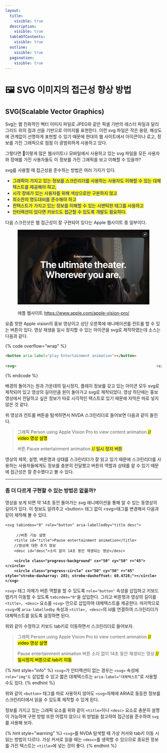 ```yaml
---
layout:
  title:
    visible: true
  description:
    visible: true
  tableOfContents:
    visible: true
  outline:
    visible: true
  pagination:
    visible: true
---
```


# 🖼️ SVG 이미지의 접근성 향상 방법

## SVG(Scalable Vector Graphics)&#x20;

Svg는 웹 친화적인 벡터 이미지 파일로 JPEG와 같은 픽셀 기반의 래스터 파일과 달리 그리드 위의 점과 선을 기반으로 이미지를 표현한다. 이런 svg 파일은 작은 용량, 해상도에 관계없이 선명하게 표현할 수 있기 때문에 현대의 웹 사이트에서 아이콘이나 로고, 정보를 가진 그래픽으로 점점 더 광범위하게 사용하고 있다.

그렇다면 이렇게 많은 웹사이트나 모바일에서 사용하고 있는 svg 파일을 모든 사용자와 장애를 가진 사용자들도 이 정보를 가진 그래픽을 보고 이해할 수 있을까? &#x20;

svg를 사용할 때 접근성을 준수하는 방법은 여러 가지가 있다.

* <mark style="color:blue;background-color:yellow;">그래픽이 가지고 있는 정보를 스크린리더를 사용하는 사용자도 이해할 수 있는 대체텍스트를 제공해야 하고,</mark>&#x20;
* <mark style="color:blue;background-color:yellow;">시각 장애가 있는 사용자를 위해 색상으로만 구분하지 않고</mark>&#x20;
* <mark style="color:blue;background-color:yellow;">최소한의 명도대비를 준수해야 하고</mark>&#x20;
* <mark style="color:blue;background-color:yellow;">컨텍스트가 가지고 있는 정보를 이해할 수 있는 시맨틱한 태그를 사용하고</mark>&#x20;
* <mark style="color:blue;background-color:yellow;">인터랙션이 있다면 키보드도 접근할 수 있도록 개발도 필요하다.</mark>&#x20;

다음 스크린샷은 웹 접근성이 잘 구현되어 있다는 Apple 웹사이트 중 일부이다.

<figure><img src="../../.gitbook/assets/image.png" alt=""><figcaption><p>애플 웹사이트 <a href="https://www.apple.com/apple-vision-pro/">https://www.apple.com/apple-vision-pro/</a></p></figcaption></figure>

요즘 핫한 Apple vision의 홍보 영상이고 상단 오른쪽에 애니메이션를 컨트롤 할 수 있는 버튼이 있다.  영상 재생을 일시 정지할 수 있는 아이콘을 svg로 제작하였는데 소스는 다음과 같다.

{% code overflow="wrap" %}
```html
<button aria-label="play Entertainment animation"></button>

<svg>																<circle class="progress-background" cx="50" cy="50" r="45"></circle>																<circle class="progress-circle" cx="50" cy="50" r="45" style="stroke-dasharray: 283; stroke-dashoffset: 171.134;"></circle>															</svg>
```
{% endcode %}

배경의 돌아가는 원과 가운데의 일시정지, 플레이 정보를 갖고 있는 아이콘 모두 svg로 제작되어 있고 영상의 길이만큼 원이 돌아가고 svg로 제작되었다. 영상 하단에는 홍보 영상에서 전달하고 싶은 정보가 따로 시각적인 텍스트로 있기 때문에 자막은 따로 넣지 않은 것 같다.

위 영상과 컨트롤 버튼을 탐색하면서 NVDA 스크린리더로 들어보면 다음과 같이 들린다.

> 그래픽 Person using Apple Vision Pro to view content animation <mark style="background-color:yellow;">// video 영상 설명</mark>
>
> 버튼 Pause entertainment animation <mark style="color:blue;background-color:yellow;">// 일시 정지 버튼</mark>

영상의 제목, 설명, 버튼명과 상태를 스크린리더가 잘 읽고 있기 때문에 스크린리더를 사용하는 사용자들에게도 정보를 충분히 전달했고 버튼의 역할과 상태를 알 수 있기 때문에 접근성은 잘 준수했다고 볼 수 있다.&#x20;



***

### 좀 더 다르게 구현할 수 있는 방법은 없을까?

영상을 보게 되면 약 14초 동안 돌아가는 svg 애니메이션을 통해 알 수 있는 동영상의 길이가 있다. 이 정보도 알려주고 \<button> 태그 없이 \<svg>태그를 변경해서 다음과 같이 제작해 볼 수 있다.

<pre class="language-html" data-overflow="wrap"><code class="lang-html">&#x3C;svg tabindex="0" role="button" aria-labelledby="title desc"> 

     //버튼 기능 설명
    &#x3C;title id="title">Pause entertainment animation&#x3C;/title>
    //영상에 대한 추가 정보
    &#x3C;desc id="desc">소리 없이 14초 동안 재생되는 영상&#x3C;/desc>
    
<strong>    &#x3C;circle class="progress-background" cx="50" cy="50" r="45">&#x3C;/circle>
</strong><strong>    &#x3C;circle class="progress-circle" cx="50" cy="50" r="45" style="stroke-dasharray: 283; stroke-dashoffset: 68.4728;">&#x3C;/circle>														&#x3C;/svg>
</strong></code></pre>

`<svg>` 태그 자체가 버튼 역할을 할 수 있도록 `role="button"` 속성을 삽입하고 키보드 탭키가 이동할 수 있도록 `tabindex="0"`을 삽입한다. 그리고 버튼명과 영상의 길이를 `<title>, <desc>` 요소를 `<svg>` 안으로 삽입하여 대체텍스트를 제공한다. 마지막으로 `<svg>`에 `aria-labelledby` 속성과 `<title>, <desc>`의 id를 연결하여 스크린리더가 대체텍스트를 읽도록 설정하면 된다.

위와 같이 수정하고 키보드 tab키로 이동하면서 스크린리더로 들어보자.

> 그래픽 Person using Apple Vision Pro to view content animation <mark style="background-color:yellow;">// video 영상 설명</mark>
>
> Pause entertainment animation 버튼  소리 없이 14초 동안 재생되는 영상 <mark style="background-color:yellow;">// 일시정지 버튼으로 tab키 이동</mark>

{% hint style="info" %}
`<svg>`가 인터랙션이 없는 경우는 `<svg>` 속성에 `role="img"도` 삽입할 수 있고 짧은 대체텍스트는 `aria-label="대체텍스트`"로 사용할 수도 있다.
{% endhint %}

위와 같이 `<button>` 태그를 따로 사용하지 않아도 `<svg>`자체에  ARIA로 동등한 정보를 스크린리더에서 읽을 수 있도록 제작할 수 있게 된다.&#x20;

정보를 가지고 있는 그래픽 요소를 위와 같이 `<title>`이나 `<desc>` 요소로 충분히 설명이 가능하며 구현 방법 또한 어렵지 않으니 위 방법을 참고하여 접근성을 준수하여 `svg`를 사용해 보자.

{% hint style="warning" %}
`<svg>`를 NVDA 탐색할 때 가상 커서와 tab키 이동 시 읽는 방법이 다르다. 가상 커서로 읽을 때는 `<desc>`를 생략할 수 있으므로 중요한 정보를 가진 텍스트는 `<title>`에 넣는 것이 좋다.
{% endhint %}
